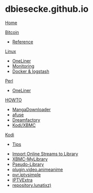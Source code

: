 # dbiesecke.github.io

[Home](index.md)

[Bitcoin]()

  * [Reference](coin/index.md)

[Linux]()

  * [OneLiner](linux/oneliner.md)
  * [Monitoring](linux/monitoring.md)
  * [Docker & logstash](linux/docker_and_logstash.md)
   
[Perl]()

  * [OneLiner](my/src/perl-webkit.md)

  
[HOWTO]()

  * [MangaDownloader](my/src/manga-downloader.md)
  * [afuse](my/afuse.md)
  * [Dreamfactory](my/dreamfactory.md)
  * [Kodi/XBMC](my/kodi.md)
  
[Kodi]()

   * [Tips](my/kodi.md)
<!--    * [Rom_Collection_Browser](my/kodi/romcollectionbrowser.md) -->
   * [Import Online Streams to Library](my/kodi/kodi-plugins-2-libary.md)
   * [XBMC-MyLibrary](my/kodi/xbmc.mylibrary-configs.md)
   * [Pseudo-Library](my/kodi/pseudo-library.md)
   * [plugin.video.animeanime](repo/plugin.video.animeanime/README.md)
   * [pvr.iptvsimple](repo/pvr.iptvsimple/README.md)
   * [IPTVExtra](my/kodi/iptvextra.md)
   * [repository.lunatixz)](https://raw.githubusercontent.com/Lunatixz/XBMC_Addons/master/zips/repository.lunatixz/repository.lunatixz-1.0.zip)


<!-- Code for collapse and expand -->
<script type="text/javascript"> 
$(document).ready(function() { 
$('div.view').hide(); 
$('div.slide').click(function() {
$(this).next('div.view').slideToggle('fast'); 
return false; 
}); 
}); 
</script>

